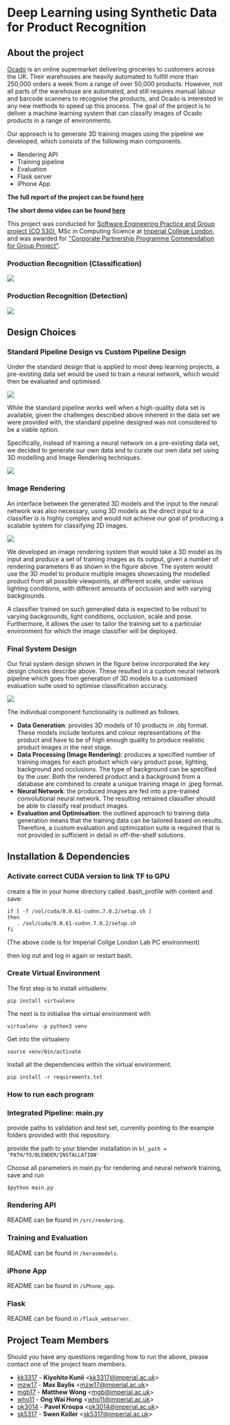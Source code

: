# Deep Learning using Synthetic Data for Product Recognition

## About the project

[Ocado](https://www.ocado.com) is an online supermarket delivering groceries to customers across the UK. Their warehouses are heavily automated to fulfill more than 250,000 orders a week from a range of over 50,000 products. However, not all parts of the warehouse are automated, and still requires manual labour and barcode scanners to recognise the products, and Ocado is interested in any new methods to speed up this process. 
The goal of the project is to deliver a machine learning system that can classify images of Ocado products in a range of environments.

Our approach is to generate 3D training images using the pipeline we developed, which consists of the following main components.

- Rendering API 
- Training pipeline
- Evaluation
- Flask server
- iPhone App

**The full report of the project can be found [here](https://www.imperial.ac.uk/media/imperial-college/faculty-of-engineering/computing/public/1718-pg-projects/Group2-Machine-Learning-for-Product-Recognition.pdf)**

**The short demo video can be found [here](https://vimeo.com/277194444)**

This project was conducted for  [Software Engineering Practice and Group project (CO 530)](http://www.imperial.ac.uk/computing/current-students/courses/530/), MSc in Computing Science at [Imperial College London](http://www.imperial.ac.uk/computing/), and was awarded for ["Corporate Partnership Programme Commendation for Group Project"](http://www.imperial.ac.uk/computing/prospective-students/distinguished-projects/pg-prizes/?fbclid=IwAR16XMDbC5tJ3HAAf6oe8k35TJ1aPFmWRJLwyLLnDBMYJ0lbBTR8qp60WRs).
### Production Recognition (Classification)
![](/demo_images/classification.gif)

### Production Recognition (Detection)
![](/demo_images/detection.gif)

## Design Choices

### Standard Pipeline Design vs Custom Pipeline Design
Under the standard design that is applied to most deep learning projects, a pre-existing data set would be used to train a neural network, which would then be evaluated and optimised.

![](/demo_images/standard_pipeline.png)

While the standard pipeline works well when a high-quality data set is available, given the challenges described above inherent in the data set we were provided with, the standard pipeline designed was not considered to be a viable option.

Specifically, instead of training a neural network on a pre-existing data set, we decided to generate our own data and to curate our own data set using 3D modelling and Image Rendering techniques.

![](/demo_images/custom_pipeline.png)

### Image Rendering
An interface between the generated 3D models and the input to the neural network was also necessary, using 3D models as the direct input to a classifier is is highly complex and would not achieve our goal of producing a scalable system for classifying 2D images. 

![](/demo_images/rendering_diagram.png)

We developed an image rendering system that would take a 3D model as its input and produce a set of training images as its output, given a number of rendering parameters θ as shown in the figure above. The system would use the 3D model to produce multiple images showcasing the modelled product from all possible viewpoints, at different scale, under various lighting conditions, with different amounts of occlusion and with varying backgrounds.

A classifier trained on such generated data is expected to be robust to varying backgrounds, light conditions, occlusion, scale and pose. Furthermore, it allows the user to tailor the training set to a particular environment for which the image classifier will be deployed.

### Final System Design
Our final system design shown in the figure below incorporated the key design choices describe above. These resulted in a custom neural network pipeline which goes from generation of 3D models to a customised evaluation suite used to optimise classification accuracy.

![](/demo_images/system_design.png)

The individual component functionality is outlined as follows.

- **Data Generation**: provides 3D models of 10 products in .obj format. These models include textures and colour representations of the product and have to be of high enough quality to produce realistic product images in the next stage.
- **Data Processing (Image Rendering)**: produces a specified number of training images for each product which vary product pose, lighting, background and occlusions. The type of background can be specified by the user. Both the rendered product and a background from a database are combined to create a unique training image in .jpeg format.
- **Neural Network**: the produced images are fed into a pre-trained convolutional neural network. The resulting retrained classifier should be able to classify real product images. 
- **Evaluation and Optimisation**: the outlined approach to training data generation means that the training data can be tailored based on results. Therefore, a custom evaluation and optimization suite is required that is not provided in sufficient in detail in off-the-shelf solutions.

## Installation & Dependencies

### Activate correct CUDA version to link TF to GPU
create a file in your home directory called .bash_profile with content and save:

```
if [ -f /vol/cuda/8.0.61-cudnn.7.0.2/setup.sh ]
then
   . /vol/cuda/8.0.61-cudnn.7.0.2/setup.sh
fi
```
(The above code is for Imperial Collge London Lab PC environment)


then log out and log in again or restart bash.

### Create Virtual Environment

The first step is to install *virtualenv*.

```pip install virtualenv```

The next is to initialise the virtual environment with 

```virtualenv -p python3 venv```

Get into the virtualenv

```source venv/bin/activate```

Install all the dependencies within the virtual environment.

```pip install -r requirements.txt```

### How to run each program

### Integrated Pipeline: main.py

provide paths to validation and test set, currently pointing to the example
folders provided with this repository.

provide the path to your blender installation in 
```bl_path = 'PATH/TO/BLENDER/INSTALLATION'```

Choose all parameters in main.py for rendering and neural network training,
save and run
```
$python main.py
```

### Rendering API

README can be found in  `/src/rendering`.

### Training and Evaluation

README can be found in  `/kerasmodels`.

### iPhone App

README can be found in  `/iPhone_app`.

### Flask

README can be found in  `/flask_webserver`.


## Project Team Members <a name="project-team-members"></a>

Should you have any questions regarding how to run the above, please contact one of the project team members.

* [kk3317](https://gitlab.doc.ic.ac.uk/kk3317) -
**Kiyohito Kunii** &lt;kk3317@imperial.ac.uk&gt;
* [mzw17](https://gitlab.doc.ic.ac.uk/mzw17) -
**Max Baylis** &lt;mzw17@imperial.ac.uk&gt;
* [mgb17](https://gitlab.doc.ic.ac.uk/mgb17) -
**Matthew Wong** &lt;mgb@imperial.ac.uk&gt;
* [who11](https://gitlab.doc.ic.ac.uk/who11) -
**Ong Wai Hong** &lt;who11@imperial.ac.uk&gt;
* [pk3014](https://gitlab.doc.ic.ac.uk/pk3014) -
**Pavel Kroupa** &lt;pk3014@imperial.ac.uk&gt;
* [sk5317](https://gitlab.doc.ic.ac.uk/sk5317) -
**Swen Koller** &lt;sk5317@imperial.ac.uk&gt;

